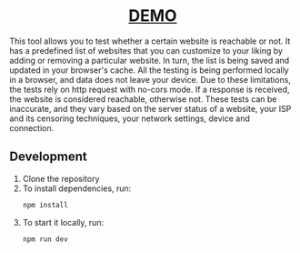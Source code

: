 <h1 align="center">
  <a href="https://brazy4l.github.io/status-check/">DEMO</a>
</h1>

This tool allows you to test whether a certain website is reachable or not. It has a predefined list of websites that you can customize to your liking by adding or removing a particular website. In turn, the list is being saved and updated in your browser's cache. All the testing is being performed locally in a browser, and data does not leave your device. Due to these limitations, the tests rely on http request with no-cors mode. If a response is received, the website is considered reachable, otherwise not. These tests can be inaccurate, and they vary based on the server status of a website, your ISP and its censoring techniques, your network settings, device and connection.

## Development

1. Clone the repository
1. To install dependencies, run:
   ```sh
   npm install
   ```
1. To start it locally, run:
   ```sh
   npm run dev
   ```
